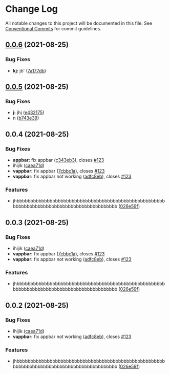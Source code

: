 # Change Log

All notable changes to this project will be documented in this file.
See [Conventional Commits](https://conventionalcommits.org) for commit guidelines.

## [0.0.6](https://github.com/MrHBS/testbootify/compare/v0.0.5...v0.0.6) (2021-08-25)


### Bug Fixes

* **kj:** jb' ([7a177db](https://github.com/MrHBS/testbootify/commit/7a177db5a07f26493886542623a597d35b98e9a2))





## [0.0.5](https://github.com/MrHBS/testbootify/compare/v0.0.4...v0.0.5) (2021-08-25)


### Bug Fixes

* **j:** jhj ([e432175](https://github.com/MrHBS/testbootify/commit/e432175d8efc50267828c8b80e71137502627e17))
* n ([b743e39](https://github.com/MrHBS/testbootify/commit/b743e398f6c0898dbd36ee9136108113a716b0f2))





## 0.0.4 (2021-08-25)


### Bug Fixes

* **appbar:** fix appbar ([c343eb3](https://github.com/MrHBS/testbootify/commit/c343eb365942e03eef2dcb2e3300ce19e397366b)), closes [#123](https://github.com/MrHBS/testbootify/issues/123)
* ihijik ([caea71d](https://github.com/MrHBS/testbootify/commit/caea71d7ea1040f8713543fb96ca7bf4dfca8477))
* **vappbar:** fix appbar ([7cbbc1a](https://github.com/MrHBS/testbootify/commit/7cbbc1a08c571195b84ff3400a9f12c5794611f5)), closes [#123](https://github.com/MrHBS/testbootify/issues/123)
* **vappbar:** fix appbar not working ([adfc8eb](https://github.com/MrHBS/testbootify/commit/adfc8ebb773ad8d6d16e472fd9ccf21ccfce3b64)), closes [#123](https://github.com/MrHBS/testbootify/issues/123)


### Features

* jhbbbbbbbbbbbbbbbbbbbbbbbbbbbbbbbbbbbbbbbbbbbbbbbbbbbbbbbbbbbbbbbbbbbbbbbbbbbbbbbbbbbbbbbbbbbb ([026e59f](https://github.com/MrHBS/testbootify/commit/026e59fc9ec675bf5a061afb1e10ebdf9ae14bf0))





## 0.0.3 (2021-08-25)


### Bug Fixes

* ihijik ([caea71d](https://github.com/MrHBS/testbootify/commit/caea71d7ea1040f8713543fb96ca7bf4dfca8477))
* **vappbar:** fix appbar ([7cbbc1a](https://github.com/MrHBS/testbootify/commit/7cbbc1a08c571195b84ff3400a9f12c5794611f5)), closes [#123](https://github.com/MrHBS/testbootify/issues/123)
* **vappbar:** fix appbar not working ([adfc8eb](https://github.com/MrHBS/testbootify/commit/adfc8ebb773ad8d6d16e472fd9ccf21ccfce3b64)), closes [#123](https://github.com/MrHBS/testbootify/issues/123)


### Features

* jhbbbbbbbbbbbbbbbbbbbbbbbbbbbbbbbbbbbbbbbbbbbbbbbbbbbbbbbbbbbbbbbbbbbbbbbbbbbbbbbbbbbbbbbbbbbb ([026e59f](https://github.com/MrHBS/testbootify/commit/026e59fc9ec675bf5a061afb1e10ebdf9ae14bf0))





## 0.0.2 (2021-08-25)


### Bug Fixes

* ihijik ([caea71d](https://github.com/MrHBS/testbootify/commit/caea71d7ea1040f8713543fb96ca7bf4dfca8477))
* **vappbar:** fix appbar not working ([adfc8eb](https://github.com/MrHBS/testbootify/commit/adfc8ebb773ad8d6d16e472fd9ccf21ccfce3b64)), closes [#123](https://github.com/MrHBS/testbootify/issues/123)


### Features

* jhbbbbbbbbbbbbbbbbbbbbbbbbbbbbbbbbbbbbbbbbbbbbbbbbbbbbbbbbbbbbbbbbbbbbbbbbbbbbbbbbbbbbbbbbbbbb ([026e59f](https://github.com/MrHBS/testbootify/commit/026e59fc9ec675bf5a061afb1e10ebdf9ae14bf0))

